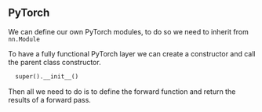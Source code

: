 ## PyTorch
We can define our own PyTorch modules, to do so we need to inherit from ```nn.Module```

To have a fully functional PyTorch layer we can create a constructor and call the parent class constructor.  
```def __init__(self):
  super().__init__()
```


Then all we need to do is to define the forward function and return the results of a forward pass.




